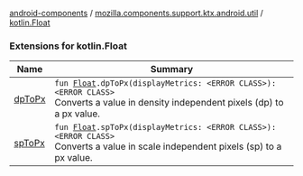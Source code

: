[android-components](../../index.md) / [mozilla.components.support.ktx.android.util](../index.md) / [kotlin.Float](./index.md)

### Extensions for kotlin.Float

| Name | Summary |
|---|---|
| [dpToPx](dp-to-px.md) | `fun `[`Float`](https://kotlinlang.org/api/latest/jvm/stdlib/kotlin/-float/index.html)`.dpToPx(displayMetrics: <ERROR CLASS>): <ERROR CLASS>`<br>Converts a value in density independent pixels (dp) to a px value. |
| [spToPx](sp-to-px.md) | `fun `[`Float`](https://kotlinlang.org/api/latest/jvm/stdlib/kotlin/-float/index.html)`.spToPx(displayMetrics: <ERROR CLASS>): <ERROR CLASS>`<br>Converts a value in scale independent pixels (sp) to a px value. |
